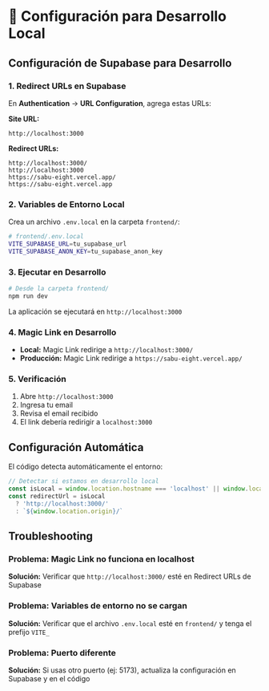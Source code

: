 # 🚀 Configuración para Desarrollo Local

## Configuración de Supabase para Desarrollo

### 1. Redirect URLs en Supabase
En **Authentication** → **URL Configuration**, agrega estas URLs:

**Site URL:**
```
http://localhost:3000
```

**Redirect URLs:**
```
http://localhost:3000/
http://localhost:3000
https://sabu-eight.vercel.app/
https://sabu-eight.vercel.app
```

### 2. Variables de Entorno Local
Crea un archivo `.env.local` en la carpeta `frontend/`:

```bash
# frontend/.env.local
VITE_SUPABASE_URL=tu_supabase_url
VITE_SUPABASE_ANON_KEY=tu_supabase_anon_key
```

### 3. Ejecutar en Desarrollo
```bash
# Desde la carpeta frontend/
npm run dev
```

La aplicación se ejecutará en `http://localhost:3000`

### 4. Magic Link en Desarrollo
- **Local:** Magic Link redirige a `http://localhost:3000/`
- **Producción:** Magic Link redirige a `https://sabu-eight.vercel.app/`

### 5. Verificación
1. Abre `http://localhost:3000`
2. Ingresa tu email
3. Revisa el email recibido
4. El link debería redirigir a `localhost:3000`

## Configuración Automática

El código detecta automáticamente el entorno:

```javascript
// Detectar si estamos en desarrollo local
const isLocal = window.location.hostname === 'localhost' || window.location.hostname === '127.0.0.1'
const redirectUrl = isLocal 
  ? 'http://localhost:3000/' 
  : `${window.location.origin}/`
```

## Troubleshooting

### Problema: Magic Link no funciona en localhost
**Solución:** Verificar que `http://localhost:3000/` esté en Redirect URLs de Supabase

### Problema: Variables de entorno no se cargan
**Solución:** Verificar que el archivo `.env.local` esté en `frontend/` y tenga el prefijo `VITE_`

### Problema: Puerto diferente
**Solución:** Si usas otro puerto (ej: 5173), actualiza la configuración en Supabase y en el código
